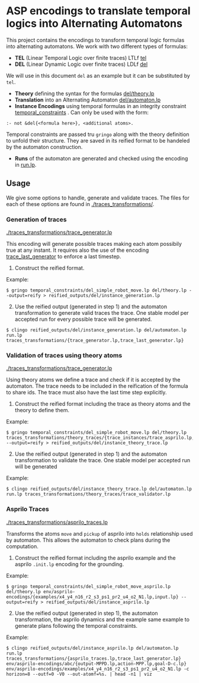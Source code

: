 # ASP encodings to translate temporal logics into Alternating Automatons 

This project contains the encodings to transform temporal logic formulas into alternating automatons. 
We work with two different types of formulas:
- **TEL** (Linear Temporal Logic over finite traces) LTLf [tel](./tel) 
-  **DEL** (Linear Dynamic Logic over finite traces) LDLf [del](./del) 

 We will use in this document `del` as an example but it can be substituted by `tel`.


- **Theory** defining the syntax for the formulas [del/theory.lp](./del/theory.lp) 
- **Translation** into an Alternating Automaton [del/automaton.lp](./del/automaton.lp)
- **Instance Encodings** using temporal formulas in an integrity constraint [temporal_constraints](./temporal_constraints) . Can only be used with the form:
```
:- not &del{<formula here>}, <additional atoms>.
```

Temporal constraints are passed tru `gringo` along with the theory definition to unfold their structure. They are saved in its reified format to be handeled by the automaton construction.


- **Runs** of the automaton are generated and checked using the encoding in [run.lp](./run.lp).

## Usage

We give some options to handle, generate and validate traces. The files for each of these options are found in [./traces_transformations/](./traces_transformations/).

### Generation of traces

[./traces_transformations/trace_generator.lp](./traces_transformations/trace_generator.lp)

This encoding will generate possible traces making each atom possibily true at any instant. 
It requires also the use of the encoding [trace_last_generator](./traces_transformations/trace_last_generator.lp) to enforce a last timestep.


1. Construct the reified format.

Example:
```shell
$ gringo temporal_constraints/del_simple_robot_move.lp del/theory.lp --output=reify > reified_outputs/del/instance_generation.lp
```

2. Use the reified output (generated in step 1) and the automaton transformation to generate valid traces the trace. One stable model per accepted run for every possible trace will be generated.

```shell
$ clingo reified_outputs/del/instance_generation.lp del/automaton.lp run.lp traces_transformations/{trace_generator.lp,trace_last_generator.lp}
```



### Validation of traces using theory atoms

[./traces_transformations/trace_generator.lp](./traces_transformations/trace_generator.lp)

Using theory atoms we define a trace and check if it is accepted by the automaton. The trace needs to be included in the reification of the formula to share ids.  The trace must also have the last time step explicitly. 

1. Construct the reified format including the trace as theory atoms and the theory to define them.

Example:
```shell
$ gringo temporal_constraints/del_simple_robot_move.lp del/theory.lp traces_transformations/theory_traces/{trace_instances/trace_asprilo.lp,trace_theory.lp} --output=reify > reified_outputs/del/instance_theory_trace.lp
```

2. Use the reified output (generated in step 1) and the automaton transformation to validate the trace. One stable model per accepted run will be generated

Example:
```shell
$ clingo reified_outputs/del/instance_theory_trace.lp del/automaton.lp run.lp traces_transformations/theory_traces/trace_validator.lp
```

### Asprilo Traces

[./traces_transformations/asprilo_traces.lp](./traces_transformations/asprilo_traces.lp)

Transforms the atoms `move` and `pickup` of asprilo into `holds` relationship used by automaton. This allows the automaton to check plans during the computation.


1. Construct the reified format including the asprilo example and the asprilo `.init.lp` encoding for the grounding.

Example:
```shell
$ gringo temporal_constraints/del_simple_robot_move_asprilo.lp del/theory.lp env/asprilo-encodings/{examples/x4_y4_n16_r2_s3_ps1_pr2_u4_o2_N1.lp,input.lp} --output=reify > reified_outputs/del/instance_asprilo.lp
```

2. Use the reified output (generated in step 1), the automaton transformation, the asprilo dynamics and the example same example to generate plans following the temporal constraints.

Example:
```shell
$ clingo reified_outputs/del/instance_asprilo.lp del/automaton.lp run.lp traces_transformations/{asprilo_traces.lp,trace_last_generator.lp} env/asprilo-encodings/abc/{output-MPPD.lp,action-MPP.lp,goal-D-c.lp} env/asprilo-encodings/examples/x4_y4_n16_r2_s3_ps1_pr2_u4_o2_N1.lp -c horizon=8 --outf=0 -V0 --out-atomf=%s. | head -n1 | viz
```

<!-- 


## Scripts

Replace `<tel>` by `<del>` in the commands to use dynamic formulas.

#### Check Trace

Checks if a given trace is accepted by a temporal formula.

```
$ scripts/check_trace.sh tel <path/to/formula> <path/to/trace>
```

The trace must be specified using the syntax `&trace{holds(p(),T)}.` Indicating that predicate p holds at time step T. All predicates must have parenthesis. See an example in [trace.lp](./trace.lp).

![Diag](/img/diag-validate.png)

#### Find Traces

Generates all the possible traces for a given formula

```
$ scripts/find_traces.sh tel <path/to/formula>
```
![Diag](/img/diag-generate.png) -->
